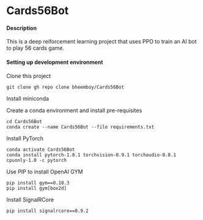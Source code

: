 # Cards56Bot
#### Description
This is a deep reiforcement learning project that uses PPO to train an AI bot to play 56 cards game.

#### Setting up development environment

Clone this project
```
git clone gh repo clone bheemboy/Cards56Bot
```

Install miniconda

Create a conda environment and install pre-requisites
 ```
cd Cards56Bot
conda create --name Cards56Bot --file requirements.txt
```

Install PyTorch
```
conda activate Cards56Bot
conda install pytorch-1.8.1 torchvision-0.9.1 torchaudio-0.8.1 cpuonly-1.0 -c pytorch
```

Use PIP to install OpenAI GYM
```
pip install gym==0.18.3
pip install gym[box2d]
```

Install SignalRCore
```
pip install signalrcore==0.9.2
```
